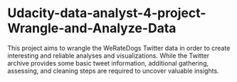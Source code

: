 # Udacity-data-analyst-4-project-Wrangle-and-Analyze-Data

This project aims to wrangle the WeRateDogs Twitter data in order to create interesting and reliable analyses and visualizations. While the Twitter archive provides some basic tweet information, additional gathering, assessing, and cleaning steps are required to uncover valuable insights.
